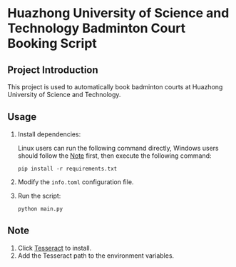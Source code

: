 # Huazhong University of Science and Technology Badminton Court Booking Script

## Project Introduction
This project is used to automatically book badminton courts at Huazhong University of Science and Technology.

## Usage
1. Install dependencies:

   Linux users can run the following command directly, Windows users should follow the [Note](#note) first, then execute the following command:

   ```pip install -r requirements.txt```

2. Modify the ```info.toml``` configuration file.
3. Run the script:

   ```python main.py```

## Note
1. Click  [Tesseract](https://github.com/tesseract-ocr/tesseract/releases/download/5.5.0/tesseract-ocr-w64-setup-5.5.0.20241111.exe) to install.
2. Add the Tesseract path to the environment variables. 